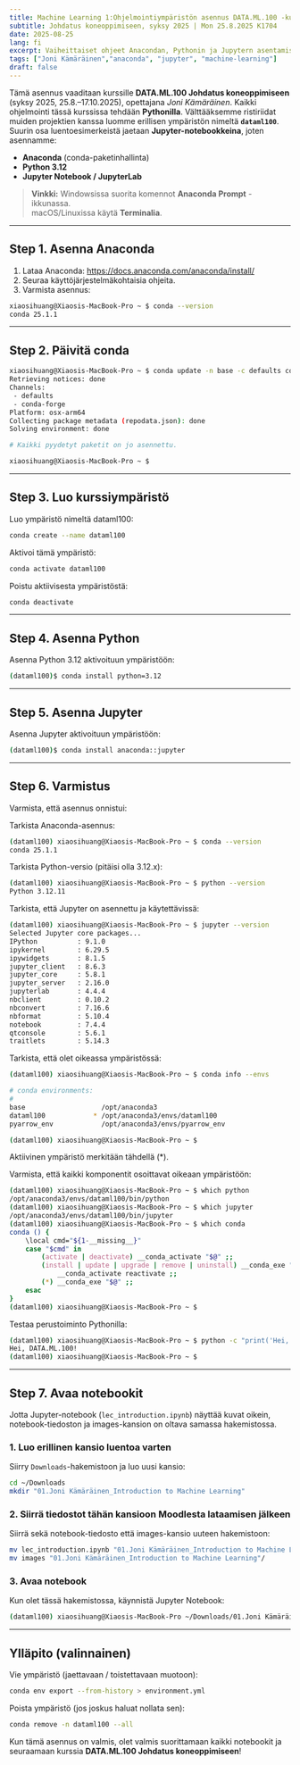```yaml
---
title: Machine Learning 1:Ohjelmointiympäristön asennus DATA.ML.100 -kurssille (macOS)
subtitle: Johdatus koneoppimiseen, syksy 2025 | Mon 25.8.2025 K1704
date: 2025-08-25
lang: fi
excerpt: Vaiheittaiset ohjeet Anacondan, Pythonin ja Jupytern asentamiseen DATA.ML.100 -kurssille (Joni Kämäräinen).
tags: ["Joni Kämäräinen","anaconda", "jupyter", "machine-learning"]
draft: false
---
```


Tämä asennus vaaditaan kurssille **DATA.ML.100 Johdatus koneoppimiseen** (syksy 2025, 25.8.–17.10.2025), opettajana *Joni Kämäräinen*. Kaikki ohjelmointi tässä kurssissa tehdään **Pythonilla**. Välttääksemme ristiriidat muiden projektien kanssa luomme erillisen ympäristön nimeltä **`dataml100`**. Suurin osa luentoesimerkeistä jaetaan **Jupyter-notebookkeina**, joten asennamme:

- **Anaconda** (conda-paketinhallinta)  
- **Python 3.12**  
- **Jupyter Notebook / JupyterLab**

> **Vinkki:** Windowsissa suorita komennot **Anaconda Prompt** -ikkunassa.  
> macOS/Linuxissa käytä **Terminalia**.

---


## Step 1. Asenna Anaconda

1. Lataa Anaconda: <https://docs.anaconda.com/anaconda/install/>
2. Seuraa käyttöjärjestelmäkohtaisia ohjeita.
3. Varmista asennus:

```bash
xiaosihuang@Xiaosis-MacBook-Pro ~ $ conda --version
conda 25.1.1
```

---

## Step 2. Päivitä conda

```bash
xiaosihuang@Xiaosis-MacBook-Pro ~ $ conda update -n base -c defaults conda
Retrieving notices: done
Channels:
 - defaults
 - conda-forge
Platform: osx-arm64
Collecting package metadata (repodata.json): done
Solving environment: done

# Kaikki pyydetyt paketit on jo asennettu.

xiaosihuang@Xiaosis-MacBook-Pro ~ $ 
```

---

## Step 3. Luo kurssiympäristö

Luo ympäristö nimeltä dataml100:

```bash
conda create --name dataml100
```

Aktivoi tämä ympäristö:

```bash
conda activate dataml100
```

Poistu aktiivisesta ympäristöstä:
```bash
conda deactivate
```
---

## Step 4. Asenna Python

Asenna Python 3.12 aktivoituun ympäristöön:
```bash
(dataml100)$ conda install python=3.12
```

---

## Step 5. Asenna Jupyter

Asenna Jupyter aktivoituun ympäristöön:

```bash
(dataml100)$ conda install anaconda::jupyter
```
---


## Step 6. Varmistus

Varmista, että asennus onnistui:

Tarkista Anaconda-asennus:
```bash
(dataml100) xiaosihuang@Xiaosis-MacBook-Pro ~ $ conda --version
conda 25.1.1

```

Tarkista Python-versio (pitäisi olla 3.12.x):
```bash
(dataml100) xiaosihuang@Xiaosis-MacBook-Pro ~ $ python --version
Python 3.12.11
```

Tarkista, että Jupyter on asennettu ja käytettävissä:
```bash
(dataml100) xiaosihuang@Xiaosis-MacBook-Pro ~ $ jupyter --version
Selected Jupyter core packages...
IPython          : 9.1.0
ipykernel        : 6.29.5
ipywidgets       : 8.1.5
jupyter_client   : 8.6.3
jupyter_core     : 5.8.1
jupyter_server   : 2.16.0
jupyterlab       : 4.4.4
nbclient         : 0.10.2
nbconvert        : 7.16.6
nbformat         : 5.10.4
notebook         : 7.4.4
qtconsole        : 5.6.1
traitlets        : 5.14.3
```

Tarkista, että olet oikeassa ympäristössä:
```bash
(dataml100) xiaosihuang@Xiaosis-MacBook-Pro ~ $ conda info --envs

# conda environments:
#
base                   /opt/anaconda3
dataml100            * /opt/anaconda3/envs/dataml100 
pyarrow_env            /opt/anaconda3/envs/pyarrow_env

(dataml100) xiaosihuang@Xiaosis-MacBook-Pro ~ $ 
```
Aktiivinen ympäristö merkitään tähdellä (*).


Varmista, että kaikki komponentit osoittavat oikeaan ympäristöön:
```bash
(dataml100) xiaosihuang@Xiaosis-MacBook-Pro ~ $ which python
/opt/anaconda3/envs/dataml100/bin/python
(dataml100) xiaosihuang@Xiaosis-MacBook-Pro ~ $ which jupyter
/opt/anaconda3/envs/dataml100/bin/jupyter
(dataml100) xiaosihuang@Xiaosis-MacBook-Pro ~ $ which conda
conda () {
	\local cmd="${1-__missing__}"
	case "$cmd" in
		(activate | deactivate) __conda_activate "$@" ;;
		(install | update | upgrade | remove | uninstall) __conda_exe "$@" || \return
			__conda_activate reactivate ;;
		(*) __conda_exe "$@" ;;
	esac
}
(dataml100) xiaosihuang@Xiaosis-MacBook-Pro ~ $ 
```

Testaa perustoiminto Pythonilla:
```bash
(dataml100) xiaosihuang@Xiaosis-MacBook-Pro ~ $ python -c "print('Hei, DATA.ML.100!')"
Hei, DATA.ML.100!
(dataml100) xiaosihuang@Xiaosis-MacBook-Pro ~ $ 
```


---

## Step 7. Avaa notebookit

Jotta Jupyter-notebook (`lec_introduction.ipynb`) näyttää kuvat oikein, notebook-tiedoston ja images-kansion on oltava samassa hakemistossa.

### 1. Luo erillinen kansio luentoa varten
Siirry `Downloads`-hakemistoon ja luo uusi kansio:

```bash
cd ~/Downloads
mkdir "01.Joni Kämäräinen_Introduction to Machine Learning"
```

### 2. Siirrä tiedostot tähän kansioon Moodlesta lataamisen jälkeen
Siirrä sekä notebook-tiedosto että images-kansio uuteen hakemistoon:
```bash
mv lec_introduction.ipynb "01.Joni Kämäräinen_Introduction to Machine Learning"/
mv images "01.Joni Kämäräinen_Introduction to Machine Learning"/
```

### 3. Avaa notebook
Kun olet tässä hakemistossa, käynnistä Jupyter Notebook:
```bash
(dataml100) xiaosihuang@Xiaosis-MacBook-Pro ~/Downloads/01.Joni Kämäräinen_Introduction to Machine Learning  $ jupyter notebook lec_introduction.ipynb
```

---

## Ylläpito (valinnainen)

Vie ympäristö (jaettavaan / toistettavaan muotoon):

```bash
conda env export --from-history > environment.yml
```

Poista ympäristö (jos joskus haluat nollata sen):

```bash
conda remove -n dataml100 --all
```

Kun tämä asennus on valmis, olet valmis suorittamaan kaikki notebookit ja seuraamaan kurssia **DATA.ML.100 Johdatus koneoppimiseen**!
